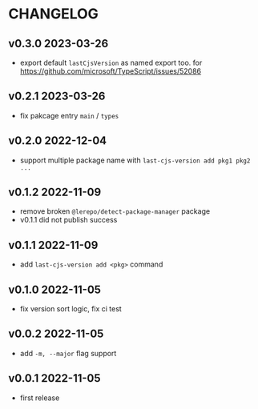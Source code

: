 # CHANGELOG

## v0.3.0 2023-03-26

- export default `lastCjsVersion` as named export too. for https://github.com/microsoft/TypeScript/issues/52086

## v0.2.1 2023-03-26

- fix pakcage entry `main` / `types`

## v0.2.0 2022-12-04

- support multiple package name with `last-cjs-version add pkg1 pkg2 ...`

## v0.1.2 2022-11-09

- remove broken `@lerepo/detect-package-manager` package
- v0.1.1 did not publish success

## v0.1.1 2022-11-09

- add `last-cjs-version add <pkg>` command

## v0.1.0 2022-11-05

- fix version sort logic, fix ci test

## v0.0.2 2022-11-05

- add `-m, --major` flag support

## v0.0.1 2022-11-05

- first release
